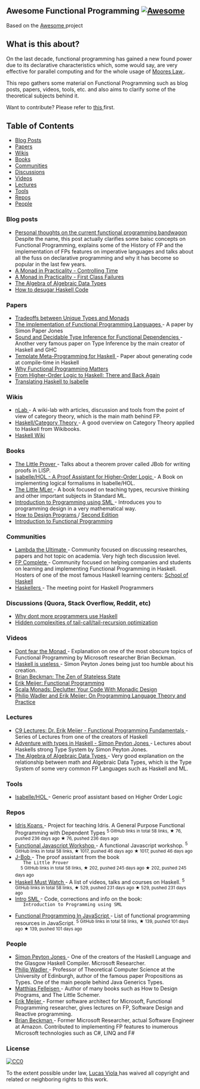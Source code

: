 <h2>
 Awesome Functional Programming
 <a href="https://github.com/sindresorhus/awesome">
  <img alt="Awesome" src="https://cdn.rawgit.com/sindresorhus/awesome/d7305f38d29fed78fa85652e3a63e154dd8e8829/media/badge.svg"/>
 </a>
</h2>
<p>
 Based on the
 <a href="https://github.com/sindresorhus/awesome/">
  Awesome
 </a>
 project
</p>
<h2>
 What is this about?
</h2>
<p>
 On the last decade, functional programming has gained a new found power due to its
declarative characteristics which, some would say, are very effective for parallel computing
and for the whole usage of
 <a href="https://en.wikipedia.org/wiki/Moore%27s_law">
  Moores Law
 </a>
 .
</p>
<p>
 This repo gathers some material on Functional Programming such as blog posts, papers, videos,
tools, etc. and also aims to clarify some of the theoretical subjects behind it.
</p>
<p>
 Want to contribute? Please refer to
 <a href="https://github.com/lucasviola/awesome-functional-programming/blob/master/contributing.md">
  this
 </a>
 first.
</p>
<h2>
 Table of Contents
</h2>
<ul>
 <li>
  <a href="#blog-posts">
   Blog Posts
  </a>
 </li>
 <li>
  <a href="#papers">
   Papers
  </a>
 </li>
 <li>
  <a href="#wikis">
   Wikis
  </a>
 </li>
 <li>
  <a href="#books">
   Books
  </a>
 </li>
 <li>
  <a href="#communities">
   Communities
  </a>
 </li>
 <li>
  <a href="#discussions-quora-stack-overflow-reddit-etc">
   Discussions
  </a>
 </li>
 <li>
  <a href="#videos">
   Videos
  </a>
 </li>
 <li>
  <a href="#blog-posts">
   Lectures
  </a>
 </li>
 <li>
  <a href="#tools">
   Tools
  </a>
 </li>
 <li>
  <a href="#repos">
   Repos
  </a>
 </li>
 <li>
  <a href="#people">
   People
  </a>
 </li>
</ul>
<h3>
 Blog posts
</h3>
<ul>
 <li>
  <a href="http://www.akitaonrails.com/2015/10/28/personal-thoughts-on-the-current-functional-programming-bandwagon">
   Personal thoughts on the current functional programming bandwagon
  </a>
  Despite the name, this post actually clarifies some baisc concepts on Functional Programming, explains some of the History of FP and the implementation of FPs features on imperative languages and talks about all the fuss on declarative programming and why it has become so popular in the last few years.
 </li>
 <li>
  <a href="http://robotlolita.me/2014/03/20/a-monad-in-practicality-controlling-time.html">
   A Monad in Practicality - Controlling Time
  </a>
 </li>
 <li>
  <a href="http://robotlolita.me/2013/12/08/a-monad-in-practicality-first-class-failures.html">
   A Monad in Practicality - First Class Failures
  </a>
 </li>
 <li>
  <a href="http://chris-taylor.github.io/blog/2013/02/10/the-algebra-of-algebraic-data-types/">
   The Algebra of Algebraic Data Types
  </a>
 </li>
 <li>
  <a href="http://www.haskellforall.com/2014/10/how-to-desugar-haskell-code.html">
   How to desugar Haskell Code
  </a>
 </li>
</ul>
<h3>
 Papers
</h3>
<ul>
 <li>
  <a href="http://lambda-the-ultimate.org/node/1180">
   Tradeoffs between Unique Types and Monads
  </a>
 </li>
 <li>
  <a href="http://research.microsoft.com/en-us/um/people/simonpj/papers/slpj-book-1987/start.htm">
   The implementation of Functional Programming Languages
  </a>
  - A paper by Simon Paper Jones
 </li>
 <li>
  <a href="http://research.microsoft.com/en-us/um/people/simonpj/papers/fd-chr/esop04.pdf">
   Sound and Decidable Type Inference for Functional Dependencies
  </a>
  - Another very famous paper on Type Inference by the main creator of Haskell and GHC
 </li>
 <li>
  <a href="http://research.microsoft.com/en-us/um/people/simonpj/papers/meta-haskell/meta-haskell.pdf">
   Template Meta-Programming for Haskell
  </a>
  - Paper about generating code at compile-time in Haskell
 </li>
 <li>
  <a href="http://www.cs.kent.ac.uk/people/staff/dat/miranda/whyfp90.pdf">
   Why Functional Programming Matters
  </a>
 </li>
 <li>
  <a href="http://isabelle.in.tum.de/~haftmann/pdf/from_hol_to_haskell_haftmann.pdf">
   From Higher-Order Logic to Haskell: There and Back Again
  </a>
 </li>
 <li>
  <a href="http://es.cs.uni-kl.de/events/TPHOLs-2007/proceedings/B-178.pdf">
   Translating Haskell to Isabelle
  </a>
 </li>
</ul>
<h3>
 Wikis
</h3>
<ul>
 <li>
  <a href="http://ncatlab.org/nlab/show/HomePage">
   nLab
  </a>
  - A wiki-lab with articles, discussion and tools from the point of view of category theory, which is the main math behind FP.
 </li>
 <li>
  <a href="https://en.wikibooks.org/wiki/Haskell/Category_theory">
   Haskell/Category Theory
  </a>
  - A good overview on Category Theory applied to Haskell from Wikibooks.
 </li>
 <li>
  <a href="https://wiki.haskell.org/Haskell">
   Haskell Wiki
  </a>
 </li>
</ul>
<h3>
 Books
</h3>
<ul>
 <li>
  <a href="https://books.google.com.br/books?id=I9E_CgAAQBAJ&pg=PR13#v=onepage&q&f=false">
   The Little Prover
  </a>
  - Talks about
a theorem prover called JBob for writing proofs in LISP.
 </li>
 <li>
  <a href="http://isabelle.in.tum.de/doc/tutorial.pdf">
   Isabelle/HOL - A Proof Assistant for Higher-Order Logic
  </a>
  - A Book on implementing logical formalisms in Isabelle/HOL.
 </li>
 <li>
  <a href="http://www.ccs.neu.edu/home/matthias/BTML/">
   The Little MLer
  </a>
  - A book focused on teaching types, recursive thinking and other important subjects in Standard ML.
 </li>
 <li>
  <a href="http://catalogue.pearsoned.co.uk/educator/product/Introduction-to-Programming-using-SML/9780201398205.page">
   Introduction to Programming using SML
  </a>
  - Introduces you to programming design in a very mathematical way.
 </li>
 <li>
  <a href="http://www.htdp.org/">
   How to Design Programs
  </a>
  /
  <a href="http://www.ccs.neu.edu/home/matthias/HtDP2e/">
   Second Edition
  </a>
 </li>
 <li>
  <a href="http://www.amazon.com/Introduction-Functional-Programming-International-Computing/dp/0134841891">
   Introduction to Functional Programming
  </a>
 </li>
</ul>
<h3>
 Communities
</h3>
<ul>
 <li>
  <a href="http://lambda-the-ultimate.org/">
   Lambda the Ultimate
  </a>
  - Community focused on discussing researches, papers
and hot topic on academia. Very high tech discussion level.
 </li>
 <li>
  <a href="https://www.fpcomplete.com/">
   FP Complete
  </a>
  - Community focused on helping companies and students on learning and implementing Functional Programming in Haskell. Hosters of one of the most famous Haskell learning centers:
  <a href="https://www.schoolofhaskell.com/school">
   School of Haskell
  </a>
 </li>
 <li>
  <a href="http://www.haskellers.com/">
   Haskellers
  </a>
  - The meeting point for Haskell Programmers
 </li>
</ul>
<h3>
 Discussions (Quora, Stack Overflow, Reddit, etc)
</h3>
<ul>
 <li>
  <a href="https://www.quora.com/Why-dont-more-programmers-use-Haskell">
   Why dont more programmers use Haskell
  </a>
 </li>
 <li>
  <a href="http://lambda-the-ultimate.org/classic/message1532.html">
   Hidden complexities of tail-call/tail-recursion optimization
  </a>
 </li>
</ul>
<h3>
 Videos
</h3>
<ul>
 <li>
  <a href="https://www.youtube.com/watch?v=ZhuHCtR3xq8">
   Dont fear the Monad
  </a>
  - Explanation on
one of the most obscure topics of Functional Programming by Microsoft researcher Brian Beckman.
 </li>
 <li>
  <a href="https://www.youtube.com/watch?v=iSmkqocn0oQ">
   Haskell is useless
  </a>
  - Simon Peyton Jones being
just too humble about his creation.
 </li>
 <li>
  <a href="https://www.youtube.com/watch?v=XxzzJiXHOJs">
   Brian Beckman: The Zen of Stateless State
  </a>
 </li>
 <li>
  <a href="https://www.youtube.com/watch?v=z0N1aZ6SnBk">
   Erik Meijer: Functional Programming
  </a>
 </li>
 <li>
  <a href="https://www.youtube.com/watch?v=Mw_Jnn_Y5iA">
   Scala Monads: Declutter Your Code With Monadic Design
  </a>
 </li>
 <li>
  <a href="https://www.youtube.com/watch?v=9SBR_SnrEiI">
   Philip Wadler and Erik Meijer: On Programming Language Theory and Practice
  </a>
 </li>
</ul>
<h3>
 Lectures
</h3>
<ul>
 <li>
  <a href="https://www.youtube.com/playlist?list=PLTA0Ta9Qyspa5Nayx0VCHj5AHQJqp1clD">
   C9 Lectures: Dr. Erik Meijer - Functional Programming Fundamentals
  </a>
  - Series of Lectures from one of the creators of Haskell
 </li>
 <li>
  <a href="https://www.youtube.com/watch?v=6COvD8oynmI&list=RD6COvD8oynmI#t=0">
   Adventure with types in Haskell - Simon Peyton Jones
  </a>
  - Lectures about Haskells strong Type System by Simon Peyton Jones.
 </li>
 <li>
  <a href="https://www.youtube.com/watch?v=YScIPA8RbVE">
   The Algebra of Algebraic Data Types
  </a>
  - Very good explanation
on the relationship between math and Algebraic Data Types, which is the Type System of some very common FP Languages such as Haskell and ML.
 </li>
</ul>
<h3>
 Tools
</h3>
<ul>
 <li>
  <a href="https://www.cl.cam.ac.uk/research/hvg/Isabelle/">
   Isabelle/HOL
  </a>
  - Generic proof assistant based on Higher Order Logic
 </li>
</ul>
<h3>
 Repos
</h3>
<ul>
 <li>
  <a href="https://github.com/idris-hackers/idris-koans">
   Idris Koans
  </a>
  - Project for teaching Idris. A General Purpose Functional Programming with Dependent Types
  <sup>
   5 GitHub links in total 58 links, ★ 76, pushed 236 days ago
  </sup>
  <sup>
   &#9733 76, pushed 236 days ago
  </sup>
 </li>
 <li>
  <a href="https://github.com/timoxley/functional-javascript-workshop">
   Functional Javascript Workshop
  </a>
  - A functional Javascript workshop.
  <sup>
   5 GitHub links in total 58 links, ★ 1017, pushed 46 days ago
  </sup>
  <sup>
   &#9733 1017, pushed 46 days ago
  </sup>
 </li>
 <li>
  <a href="https://github.com/the-little-prover/j-bob">
   J-Bob
  </a>
  - The proof assistant from the book
  <code>
   The Little Prover
  </code>
  <sup>
   5 GitHub links in total 58 links, ★ 202, pushed 245 days ago
  </sup>
  <sup>
   &#9733 202, pushed 245 days ago
  </sup>
 </li>
 <li>
  <a href="https://github.com/olehkuchuk/haskell-must-watch">
   Haskell Must Watch
  </a>
  - A list of videos, talks and courses on Haskell.
  <sup>
   5 GitHub links in total 58 links, ★ 529, pushed 231 days ago
  </sup>
  <sup>
   &#9733 529, pushed 231 days ago
  </sup>
 </li>
 <li>
  <a href="http://www.it.dtu.dk/introSML/">
   Intro SML
  </a>
  - Code, corrections and info on the book:
  <code>
   Introduction to Programming using SML
  </code>
 </li>
 <li>
  <a href="https://github.com/busypeoples/functional-programming-javascript">
   Functional Programming In JavaScript
  </a>
  - List of functional programming resources in JavaScript.
  <sup>
   5 GitHub links in total 58 links, ★ 139, pushed 101 days ago
  </sup>
  <sup>
   &#9733 139, pushed 101 days ago
  </sup>
 </li>
</ul>
<h3>
 People
</h3>
<ul>
 <li>
  <a href="http://research.microsoft.com/en-us/people/simonpj/">
   Simon Peyton Jones
  </a>
  - One of the creators of the Haskell Language and the Glasgow Haskell Compiler. Microsoft Researcher.
 </li>
 <li>
  <a href="http://homepages.inf.ed.ac.uk/wadler/">
   Philip Wadler
  </a>
  - Professor of Theoretical Computer Science at the University of Edinburgh, author of the famous paper Propositions as Types. One of the main people behind Java Generics Types.
 </li>
 <li>
  <a href="http://www.ccs.neu.edu/home/matthias/">
   Matthias Felleisen
  </a>
  - Author of many books such as How to Design Programs, and The Little Schemer.
 </li>
 <li>
  <a href="https://www.linkedin.com/pub/erik-meijer/0/5ba/924">
   Erik Meijer
  </a>
  - Former software architect for Microsoft, Functional Programming researcher, gives lectures on FP, Software Design and Reactive programming.
 </li>
 <li>
  <a href="https://www.linkedin.com/in/brianbeckman">
   Brian Beckman
  </a>
  - Former Microsoft Researcher, actual Software Engineer at Amazon. Contributed to implementing FP features to inumerous Microsoft technologies such as C#, LINQ and F#
 </li>
</ul>
<h3>
 License
</h3>
<p>
 <a href="https://creativecommons.org/publicdomain/zero/1.0/">
  <img alt="CC0" src="https://i.creativecommons.org/p/zero/1.0/88x31.png"/>
 </a>
</p>
<p>
 To the extent possible under law,
 <a href="http://lucasviola.github.io">
  Lucas Viola
 </a>
 has waived all copyright and related or neighboring rights to this work.
</p>
